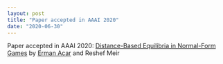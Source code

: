 ```yaml
---
layout: post
title: "Paper accepted in AAAI 2020"
date: "2020-06-30"
---
```


Paper accepted in AAAI 2020: [Distance-Based Equilibria in Normal-Form Games](https://aaai.org/Papers/AAAI/2020GB/AAAI-AcarE.7574.pdf) by [Erman Acar](https://research.vu.nl/en/persons/erman-acar) and Reshef Meir
